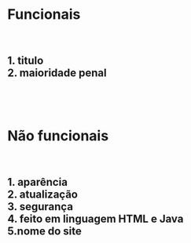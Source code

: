 <h1> Funcionais </h1>

</br>

<h2>
1. titulo  </br>
2. maioridade penal         </br> 
</br> 
</h2>

</br>

<h1> Não funcionais </h1>

</br>

<h2>
1. aparência </br>
2. atualização </br>
3. segurança </br>  
4. feito em linguagem HTML e Java </br>
5.nome do site
</h2>